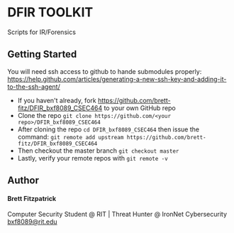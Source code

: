 DFIR TOOLKIT
======
Scripts for IR/Forensics

Getting Started
---------------
You will need ssh access to github to hande submodules properly:
https://help.github.com/articles/generating-a-new-ssh-key-and-adding-it-to-the-ssh-agent/

* If you haven't already, fork https://github.com/brett-fitz/DFIR_bxf8089_CSEC464 to your own GitHub repo
* Clone the repo `git clone https://github.com/<your repo>/DFIR_bxf8089_CSEC464`
* After cloning the repo `cd DFIR_bxf8089_CSEC464` then issue the command:
```git remote add upstream https://github.com/brett-fitz/DFIR_bxf8089_CSEC464```
* Then checkout the master branch `git checkout master`
* Lastly, verify your remote repos with `git remote -v`

## Author

#### Brett Fitzpatrick
Computer Security Student @ RIT | Threat Hunter @ IronNet Cybersecurity
bxf8089@rit.edu
